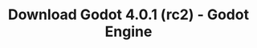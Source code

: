 ---
# Generated by /tools/generators/src/download_archive_generator !!! do not edit by hand !!!
title: 'Download Godot 4.0.1 (rc2) - Godot Engine'
type: 'download/archive'
name: '4.0.1'
flavor: 'rc2'
release_date: '2023-03-17T03:00:00-00:00'
release_notes: 'article/release-candidate-godot-4-0-1-rc-2/'
primaryPlatforms:
  - 'android.apk'
  - 'linux.64'
  - 'macos.universal'
  - 'windows.64'
  - 'web'
  - 'templates'
links:
  android.apk:
    name: 'android.apk'
    title: 'Android'
    caption: 'APK Universal (ARM64 + ARMv7 + x86_64 + x86)'
    tags:
      - 'APK download'
      - 'ARM64/v7'
      - 'x86 (64 & 32 bit)'
    hosts:
      github_builds:
        regular: 'https://github.com/godotengine/godot-builds/releases/download/4.0.1-rc2/Godot_v4.0.1-rc2_android_editor.apk'
        mono: '#'
      github:
        regular: 'https://github.com/godotengine/godot/releases/download/4.0.1-rc2/Godot_v4.0.1-rc2_android_editor.apk'
        mono: '#'
  linux.64:
    name: 'linux.64'
    title: 'Linux'
    caption: 'Padrão (x86_64)'
    tags:
      - '64 bit'
    hosts:
      github_builds:
        regular: 'https://github.com/godotengine/godot-builds/releases/download/4.0.1-rc2/Godot_v4.0.1-rc2_linux.x86_64.zip'
        mono: 'https://github.com/godotengine/godot-builds/releases/download/4.0.1-rc2/Godot_v4.0.1-rc2_mono_linux_x86_64.zip'
      github:
        regular: 'https://github.com/godotengine/godot/releases/download/4.0.1-rc2/Godot_v4.0.1-rc2_linux.x86_64.zip'
        mono: 'https://github.com/godotengine/godot/releases/download/4.0.1-rc2/Godot_v4.0.1-rc2_mono_linux_x86_64.zip'
  macos.universal:
    name: 'macos.universal'
    title: 'macOS'
    caption: 'Universal (x86_64 + Silício da Apple)'
    tags:
      - 'Intel/Apple Silicon'
      - '64 bit'
    hosts:
      github_builds:
        regular: 'https://github.com/godotengine/godot-builds/releases/download/4.0.1-rc2/Godot_v4.0.1-rc2_macos.universal.zip'
        mono: 'https://github.com/godotengine/godot-builds/releases/download/4.0.1-rc2/Godot_v4.0.1-rc2_mono_macos.universal.zip'
      github:
        regular: 'https://github.com/godotengine/godot/releases/download/4.0.1-rc2/Godot_v4.0.1-rc2_macos.universal.zip'
        mono: 'https://github.com/godotengine/godot/releases/download/4.0.1-rc2/Godot_v4.0.1-rc2_mono_macos.universal.zip'
  windows.64:
    name: 'windows.64'
    title: 'Windows'
    caption: 'Padrão (x86_64)'
    tags:
      - '64 bit'
    hosts:
      github_builds:
        regular: 'https://github.com/godotengine/godot-builds/releases/download/4.0.1-rc2/Godot_v4.0.1-rc2_win64.exe.zip'
        mono: 'https://github.com/godotengine/godot-builds/releases/download/4.0.1-rc2/Godot_v4.0.1-rc2_mono_win64.zip'
      github:
        regular: 'https://github.com/godotengine/godot/releases/download/4.0.1-rc2/Godot_v4.0.1-rc2_win64.exe.zip'
        mono: 'https://github.com/godotengine/godot/releases/download/4.0.1-rc2/Godot_v4.0.1-rc2_mono_win64.zip'
  web:
    name: 'web'
    title: 'Editor Web'
    caption: ''
    tags:
      - 'Self-hosted'
      - 'Cross-platform'
    hosts:
      github_builds:
        regular: 'https://github.com/godotengine/godot-builds/releases/download/4.0.1-rc2/Godot_v4.0.1-rc2_web_editor.zip'
        mono: '#'
      github:
        regular: 'https://github.com/godotengine/godot/releases/download/4.0.1-rc2/Godot_v4.0.1-rc2_web_editor.zip'
        mono: '#'
  linux.arm64:
    name: 'linux.arm64'
    title: 'Linux'
    caption: 'Padrão (ARM64)'
    tags:
      - 'ARM64'
      - '64 bit'
    hosts:
      github_builds:
        regular: 'https://github.com/godotengine/godot-builds/releases/download/4.0.1-rc2/Godot_v4.0.1-rc2_linux.arm64.zip'
        mono: 'https://github.com/godotengine/godot-builds/releases/download/4.0.1-rc2/Godot_v4.0.1-rc2_mono_linux_arm64.zip'
      github:
        regular: 'https://github.com/godotengine/godot/releases/download/4.0.1-rc2/Godot_v4.0.1-rc2_linux.arm64.zip'
        mono: 'https://github.com/godotengine/godot/releases/download/4.0.1-rc2/Godot_v4.0.1-rc2_mono_linux_arm64.zip'
  linux.32:
    name: 'linux.32'
    title: 'Linux'
    caption: 'Padrão (x86)'
    tags:
      - '32 bit'
    hosts:
      github_builds:
        regular: 'https://github.com/godotengine/godot-builds/releases/download/4.0.1-rc2/Godot_v4.0.1-rc2_linux.x86_32.zip'
        mono: 'https://github.com/godotengine/godot-builds/releases/download/4.0.1-rc2/Godot_v4.0.1-rc2_mono_linux_x86_32.zip'
      github:
        regular: 'https://github.com/godotengine/godot/releases/download/4.0.1-rc2/Godot_v4.0.1-rc2_linux.x86_32.zip'
        mono: 'https://github.com/godotengine/godot/releases/download/4.0.1-rc2/Godot_v4.0.1-rc2_mono_linux_x86_32.zip'
  linux.arm32:
    name: 'linux.arm32'
    title: 'Linux'
    caption: 'Padrão (ARM32)'
    tags:
      - 'ARM32'
      - '32 bit'
    hosts:
      github_builds:
        regular: 'https://github.com/godotengine/godot-builds/releases/download/4.0.1-rc2/Godot_v4.0.1-rc2_linux.arm32.zip'
        mono: 'https://github.com/godotengine/godot-builds/releases/download/4.0.1-rc2/Godot_v4.0.1-rc2_mono_linux_arm32.zip'
      github:
        regular: 'https://github.com/godotengine/godot/releases/download/4.0.1-rc2/Godot_v4.0.1-rc2_linux.arm32.zip'
        mono: 'https://github.com/godotengine/godot/releases/download/4.0.1-rc2/Godot_v4.0.1-rc2_mono_linux_arm32.zip'
  windows.32:
    name: 'windows.32'
    title: 'Windows'
    caption: 'Padrão (x86)'
    tags:
      - '32 bit'
    hosts:
      github_builds:
        regular: 'https://github.com/godotengine/godot-builds/releases/download/4.0.1-rc2/Godot_v4.0.1-rc2_win32.exe.zip'
        mono: 'https://github.com/godotengine/godot-builds/releases/download/4.0.1-rc2/Godot_v4.0.1-rc2_mono_win32.zip'
      github:
        regular: 'https://github.com/godotengine/godot/releases/download/4.0.1-rc2/Godot_v4.0.1-rc2_win32.exe.zip'
        mono: 'https://github.com/godotengine/godot/releases/download/4.0.1-rc2/Godot_v4.0.1-rc2_mono_win32.zip'
  aar_library:
    name: 'aar_library'
    title: 'Biblioteca de AAR'
    caption: ''
    tags:
      - 'Android plugins'
      - 'Java'
      - 'Kotlin'
    hosts:
      github_builds:
        regular: 'https://github.com/godotengine/godot-builds/releases/download/4.0.1-rc2/godot-lib.4.0.1.rc2.template_release.aar'
        mono: '#'
      github:
        regular: 'https://github.com/godotengine/godot/releases/download/4.0.1-rc2/godot-lib.4.0.1.rc2.template_release.aar'
        mono: '#'
  templates:
    name: 'templates'
    title: 'Modelos de exportação'
    caption: ''
    tags:
      - 'Utilizado para exportar os seus jogos para todas as plataformas suportadas'
    hosts:
      github_builds:
        regular: 'https://github.com/godotengine/godot-builds/releases/download/4.0.1-rc2/Godot_v4.0.1-rc2_export_templates.tpz'
        mono: 'https://github.com/godotengine/godot-builds/releases/download/4.0.1-rc2/Godot_v4.0.1-rc2_mono_export_templates.tpz'
      github:
        regular: 'https://github.com/godotengine/godot/releases/download/4.0.1-rc2/Godot_v4.0.1-rc2_export_templates.tpz'
        mono: 'https://github.com/godotengine/godot/releases/download/4.0.1-rc2/Godot_v4.0.1-rc2_mono_export_templates.tpz'
---